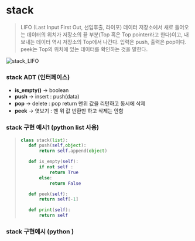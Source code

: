 # stack
>LIFO (Last Input First Out, 선입후출, 라이포)
>데이터 저장소에서 새로 들어오는 데이터의 위치가 저장소의 끝 부분(Top 혹은 Top pointer라고 한다)이고, 
>내보내는 데이터 역시 저장소의 Top에서 나간다. 입력은 push, 출력은 pop이다. 
>peek는 Top의 위치에 있는 데이터를 확인하는 것을 말한다.


![stack_LIFO](C:\Users\user\Pictures\DataStructure\stack_LIFO.PNG)







### stack ADT (인터페이스)

- **is_empty()** -> boolean
- **push** -> insert : push(data)
- **pop** -> delete : pop return 맨위 값을 리턴하고 동시에 삭제
- **peek** -> 엿보기 : 맨 위 값 반환만 하고 삭제는 안함

### stack 구현 예시1 (python list 사용)

>```python
>class stack(list):
>    def push(self,object):
>        return self.append(object)
>
>    def is_empty(self):
>        if not self :
>            return True
>        else:
>            return False
>
>    def peek(self):
>        return self[-1]
>
>    def print(self):
>        return self
>
>
>```
>
>
>
>

### stack 구현예시 (python )

